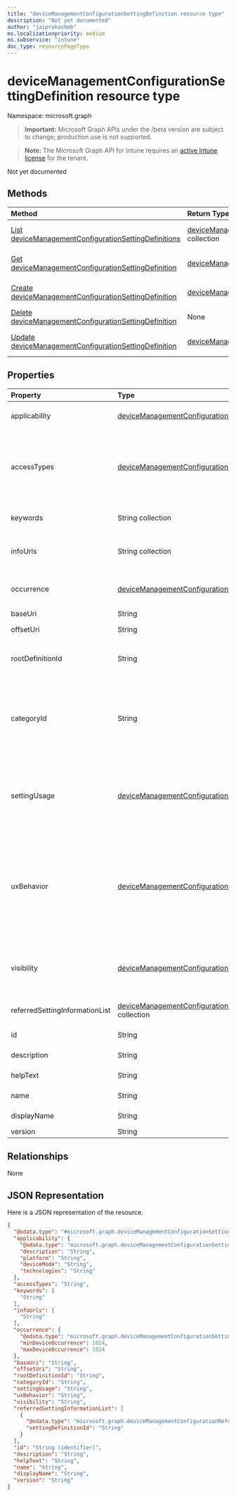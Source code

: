 ```yaml
---
title: "deviceManagementConfigurationSettingDefinition resource type"
description: "Not yet documented"
author: "jaiprakashmb"
ms.localizationpriority: medium
ms.subservice: "intune"
doc_type: resourcePageType
---
```


# deviceManagementConfigurationSettingDefinition resource type

Namespace: microsoft.graph

> **Important:** Microsoft Graph APIs under the /beta version are subject to change; production use is not supported.

> **Note:** The Microsoft Graph API for Intune requires an [active Intune license](https://go.microsoft.com/fwlink/?linkid=839381) for the tenant.

Not yet documented

## Methods
|Method|Return Type|Description|
|:---|:---|:---|
|[List deviceManagementConfigurationSettingDefinitions](../api/intune-mam-devicemanagementconfigurationsettingdefinition-list.md)|[deviceManagementConfigurationSettingDefinition](../resources/intune-shared-devicemanagementconfigurationsettingdefinition.md) collection|List properties and relationships of the [deviceManagementConfigurationSettingDefinition](../resources/intune-shared-devicemanagementconfigurationsettingdefinition.md) objects.|
|[Get deviceManagementConfigurationSettingDefinition](../api/intune-mam-devicemanagementconfigurationsettingdefinition-get.md)|[deviceManagementConfigurationSettingDefinition](../resources/intune-shared-devicemanagementconfigurationsettingdefinition.md)|Read properties and relationships of the [deviceManagementConfigurationSettingDefinition](../resources/intune-shared-devicemanagementconfigurationsettingdefinition.md) object.|
|[Create deviceManagementConfigurationSettingDefinition](../api/intune-mam-devicemanagementconfigurationsettingdefinition-create.md)|[deviceManagementConfigurationSettingDefinition](../resources/intune-shared-devicemanagementconfigurationsettingdefinition.md)|Create a new [deviceManagementConfigurationSettingDefinition](../resources/intune-shared-devicemanagementconfigurationsettingdefinition.md) object.|
|[Delete deviceManagementConfigurationSettingDefinition](../api/intune-mam-devicemanagementconfigurationsettingdefinition-delete.md)|None|Deletes a [deviceManagementConfigurationSettingDefinition](../resources/intune-shared-devicemanagementconfigurationsettingdefinition.md).|
|[Update deviceManagementConfigurationSettingDefinition](../api/intune-mam-devicemanagementconfigurationsettingdefinition-update.md)|[deviceManagementConfigurationSettingDefinition](../resources/intune-shared-devicemanagementconfigurationsettingdefinition.md)|Update the properties of a [deviceManagementConfigurationSettingDefinition](../resources/intune-shared-devicemanagementconfigurationsettingdefinition.md) object.|

## Properties
|Property|Type|Description|
|:---|:---|:---|
|applicability|[deviceManagementConfigurationSettingApplicability](../resources/intune-shared-devicemanagementconfigurationsettingapplicability.md)|Details which device setting is applicable on|
|accessTypes|[deviceManagementConfigurationSettingAccessTypes](../resources/intune-shared-devicemanagementconfigurationsettingaccesstypes.md)|Read/write access mode of the setting. Possible values are: `none`, `add`, `copy`, `delete`, `get`, `replace`, `execute`.|
|keywords|String collection|Tokens which to search settings on|
|infoUrls|String collection|List of links more info for the setting can be found at|
|occurrence|[deviceManagementConfigurationSettingOccurrence](../resources/intune-shared-devicemanagementconfigurationsettingoccurrence.md)|Indicates whether the setting is required or not|
|baseUri|String|Base CSP Path|
|offsetUri|String|Offset CSP Path from Base|
|rootDefinitionId|String|Root setting definition if the setting is a child setting.|
|categoryId|String|Specifies the area group under which the setting is configured in a specified configuration service provider (CSP)|
|settingUsage|[deviceManagementConfigurationSettingUsage](../resources/intune-shared-devicemanagementconfigurationsettingusage.md)|Setting type, for example, configuration and compliance. Possible values are: `none`, `configuration`, `compliance`.|
|uxBehavior|[deviceManagementConfigurationControlType](../resources/intune-shared-devicemanagementconfigurationcontroltype.md)|Setting control type representation in the UX. Possible values are: `default`, `dropdown`, `smallTextBox`, `largeTextBox`, `toggle`, `multiheaderGrid`, `contextPane`.|
|visibility|[deviceManagementConfigurationSettingVisibility](../resources/intune-shared-devicemanagementconfigurationsettingvisibility.md)|Setting visibility scope to UX. Possible values are: `none`, `settingsCatalog`, `template`.|
|referredSettingInformationList|[deviceManagementConfigurationReferredSettingInformation](../resources/intune-shared-devicemanagementconfigurationreferredsettinginformation.md) collection|List of referred setting information.|
|id|String|Identifier for item|
|description|String|Description of the item|
|helpText|String|Help text of the item|
|name|String|Name of the item|
|displayName|String|Display name of the item|
|version|String|Item Version|

## Relationships
None

## JSON Representation
Here is a JSON representation of the resource.
<!-- {
  "blockType": "resource",
  "keyProperty": "id",
  "@odata.type": "microsoft.graph.deviceManagementConfigurationSettingDefinition"
}
-->
``` json
{
  "@odata.type": "#microsoft.graph.deviceManagementConfigurationSettingDefinition",
  "applicability": {
    "@odata.type": "microsoft.graph.deviceManagementConfigurationSettingApplicability",
    "description": "String",
    "platform": "String",
    "deviceMode": "String",
    "technologies": "String"
  },
  "accessTypes": "String",
  "keywords": [
    "String"
  ],
  "infoUrls": [
    "String"
  ],
  "occurrence": {
    "@odata.type": "microsoft.graph.deviceManagementConfigurationSettingOccurrence",
    "minDeviceOccurrence": 1024,
    "maxDeviceOccurrence": 1024
  },
  "baseUri": "String",
  "offsetUri": "String",
  "rootDefinitionId": "String",
  "categoryId": "String",
  "settingUsage": "String",
  "uxBehavior": "String",
  "visibility": "String",
  "referredSettingInformationList": [
    {
      "@odata.type": "microsoft.graph.deviceManagementConfigurationReferredSettingInformation",
      "settingDefinitionId": "String"
    }
  ],
  "id": "String (identifier)",
  "description": "String",
  "helpText": "String",
  "name": "String",
  "displayName": "String",
  "version": "String"
}
```